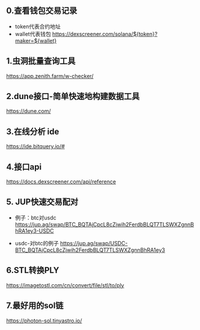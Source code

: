 ## 0.查看钱包交易记录

- token代表合约地址
- wallet代表钱包
  https://dexscreener.com/solana/${token}?maker=${wallet}

## 1.虫洞批量查询工具

https://app.zenith.farm/w-checker/

## 2.dune接口-简单快速地构建数据工具

https://dune.com/

## 3.在线分析 ide

https://ide.bitquery.io/#

## 4.接口api

https://docs.dexscreener.com/api/reference

## 5. JUP快速交易配对

- 例子：btc对usdc
  https://jup.ag/swap/BTC_BQTAjCpcL8cZjwih2FerdbBLQT7TLSWXZgnnBhRA1ey3-USDC

- usdc-对btc的例子
  https://jup.ag/swap/USDC-BTC_BQTAjCpcL8cZjwih2FerdbBLQT7TLSWXZgnnBhRA1ey3

## 6.STL转换PLY

https://imagetostl.com/cn/convert/file/stl/to/ply

## 7.最好用的sol链

https://photon-sol.tinyastro.io/